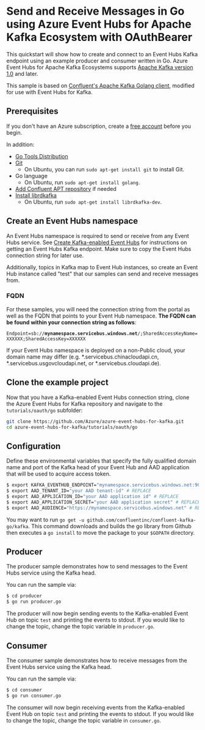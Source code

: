# Send and Receive Messages in Go using Azure Event Hubs for Apache Kafka Ecosystem with OAuthBearer

This quickstart will show how to create and connect to an Event Hubs Kafka endpoint using an example producer and consumer written in Go. Azure Event Hubs for Apache Kafka Ecosystems supports [Apache Kafka version 1.0](https://kafka.apache.org/10/documentation.html) and later.

This sample is based on [Confluent's Apache Kafka Golang client](https://github.com/confluentinc/confluent-kafka-go), modified for use with Event Hubs for Kafka.

## Prerequisites

If you don't have an Azure subscription, create a [free account](https://azure.microsoft.com/free/?ref=microsoft.com&utm_source=microsoft.com&utm_medium=docs&utm_campaign=visualstudio) before you begin.

In addition:

* [Go Tools Distribution](https://golang.org/doc/install)
* [Git](https://www.git-scm.com/downloads)
    * On Ubuntu, you can run `sudo apt-get install git` to install Git.
* Go language
    * On Ubuntu, run `sudo apt-get install golang`.
* [Add Confluent APT repository](https://docs.confluent.io/current/installation/installing_cp/deb-ubuntu.html#get-the-software) if needed
* [Install librdkafka](https://github.com/edenhill/librdkafka)
    * On Ubuntu, run `sudo apt-get install librdkafka-dev`.

## Create an Event Hubs namespace

An Event Hubs namespace is required to send or receive from any Event Hubs service. See [Create Kafka-enabled Event Hubs](https://docs.microsoft.com/azure/event-hubs/event-hubs-create-kafka-enabled) for instructions on getting an Event Hubs Kafka endpoint. Make sure to copy the Event Hubs connection string for later use.

Additionally, topics in Kafka map to Event Hub instances, so create an Event Hub instance called "test" that our samples can send and receive messages from.

### FQDN

For these samples, you will need the connection string from the portal as well as the FQDN that points to your Event Hub namespace. **The FQDN can be found within your connection string as follows**:

`Endpoint=sb://`**`mynamespace.servicebus.windows.net`**`/;SharedAccessKeyName=XXXXXX;SharedAccessKey=XXXXXX`

If your Event Hubs namespace is deployed on a non-Public cloud, your domain name may differ (e.g. \*.servicebus.chinacloudapi.cn, \*.servicebus.usgovcloudapi.net, or \*.servicebus.cloudapi.de).

## Clone the example project

Now that you have a Kafka-enabled Event Hubs connection string, clone the Azure Event Hubs for Kafka repository and navigate to the `tutorials/oauth/go` subfolder:

```bash
git clone https://github.com/Azure/azure-event-hubs-for-kafka.git
cd azure-event-hubs-for-kafka/tutorials/oauth/go
```

## Configuration

Define these environmental variables that specify the fully qualified domain name and port of the Kafka head of your Event Hub and AAD application that will be used to acquire access token.

```bash
$ export KAFKA_EVENTHUB_ENDPOINT="mynamespace.servicebus.windows.net:9093" # REPLACE
$ export AAD_TENANT_ID="your AAD tenant-id" # REPLACE
$ export AAD_APPLICATION_ID="your AAD application id" # REPLACE
$ export AAD_APPLICATION_SECRET="your AAD application secret" # REPLACE
$ export AAD_AUDIENCE="https://mynamespace.servicebus.windows.net" # REPLACE
```

You may want to run `go get -u github.com/confluentinc/confluent-kafka-go/kafka`.  This command downloads and builds the go library from Github then executes a `go install` to move the package to your `$GOPATH` directory.

## Producer

The producer sample demonstrates how to send messages to the Event Hubs service using the Kafka head.

You can run the sample via:

```bash
$ cd producer
$ go run producer.go
```

The producer will now begin sending events to the Kafka-enabled Event Hub on topic `test` and printing the events to stdout. If you would like to change the topic, change the topic variable in `producer.go`.

## Consumer

The consumer sample demonstrates how to receive messages from the Event Hubs service using the Kafka head.

You can run the sample via:

```bash
$ cd consumer
$ go run consumer.go
```

The consumer will now begin receiving events from the Kafka-enabled Event Hub on topic `test` and printing the events to stdout. If you would like to change the topic, change the topic variable in `consumer.go`.

